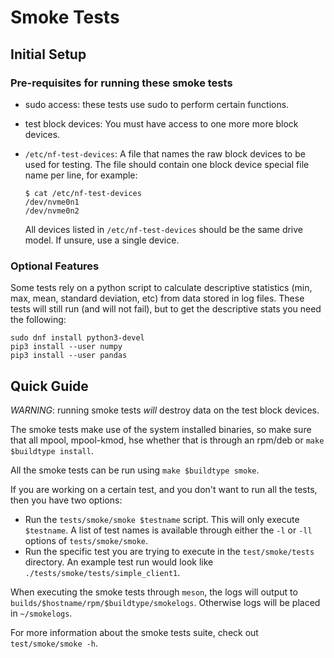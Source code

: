 # Smoke Tests

## Initial Setup

### Pre-requisites for running these smoke tests

  - sudo access: these tests use sudo to perform certain functions.

  - test block devices: You must have access to one more more block devices.

  - `/etc/nf-test-devices`: A file that names the raw block devices to be used
    for testing. The file should contain one block device special file name
    per line, for example:

        $ cat /etc/nf-test-devices
        /dev/nvme0n1
        /dev/nvme0n2

    All devices listed in `/etc/nf-test-devices` should be the same drive
    model. If unsure, use a single device.

### Optional Features

Some tests rely on a python script to calculate descriptive statistics (min,
max, mean, standard deviation, etc) from data stored in log files. These tests
will still run (and will not fail), but to get the descriptive stats you need
the following:

    sudo dnf install python3-devel
    pip3 install --user numpy
    pip3 install --user pandas

## Quick Guide

*WARNING*: running smoke tests *will* destroy data on the test block devices.

The smoke tests make use of the system installed binaries, so make sure that
all mpool, mpool-kmod, hse
whether that is through an rpm/deb or `make $buildtype install`.

All the smoke tests can be run using `make $buildtype smoke`.

If you are working on a certain test, and you don't want to run all the tests,
then you have two options:

- Run the `tests/smoke/smoke $testname` script. This will only execute
`$testname`. A list of test names is available through either the `-l` or `-ll`
options of `tests/smoke/smoke`.
- Run the specific test you are trying to execute in the `test/smoke/tests`
directory. An example test run would look like
`./tests/smoke/tests/simple_client1`.

When executing the smoke tests through `meson`, the logs will output to
`builds/$hostname/rpm/$buildtype/smokelogs`. Otherwise logs will be placed in
`~/smokelogs`.

For more information about the smoke tests suite, check out
`test/smoke/smoke -h`.
